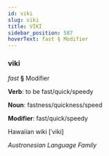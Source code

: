 ```yaml
---
id: viki
slug: viki
title: VİKİ
sidebar_position: 587
hoverText: fast § Modifier
---
```


### viki

*fast* **§** Modifier

**Verb**: to be fast/quick/speedy

**Noun**: fastness/quickness/speed

**Modifier**: fast/quick/speedy

Hawaiian wiki [ˈviki]

*Austronesian Language Family*